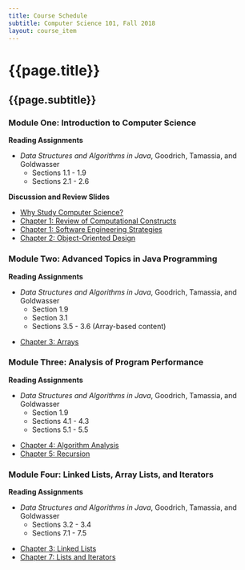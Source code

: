 ```yaml
---
title: Course Schedule
subtitle: Computer Science 101, Fall 2018
layout: course_item
---
```


# {{page.title}}
## {{page.subtitle}}

### Module One: Introduction to Computer Science

**Reading Assignments**

- <em>Data Structures and Algorithms in Java</em>, Goodrich, Tamassia, and Goldwasser
  - Sections 1.1 - 1.9
  - Sections 2.1 - 2.6

**Discussion and Review Slides**

<ul>

<li> <a target="_blank" rel="noopener" href ="{{site.baseurl}}teaching/cs101F2018/provide/slides/cs101_whystudycomputerscience.html">Why Study Computer Science?</a>

<li> <a target="_blank" rel="noopener" href ="{{site.baseurl}}teaching/cs101F2018/provide/slides/cs101_chapter1.html">Chapter 1: Review of Computational Constructs</a>

<li> <a target="_blank" rel="noopener" href ="{{site.baseurl}}teaching/cs101F2018/provide/slides/cs101_chapter1_sd.html">Chapter 1: Software Engineering Strategies</a>

<li> <a target="_blank" rel="noopener" href ="{{site.baseurl}}teaching/cs101F2018/provide/slides/cs101_chapter2.html">Chapter 2: Object-Oriented Design</a>

</ul>

### Module Two: Advanced Topics in Java Programming

**Reading Assignments**

- <em>Data Structures and Algorithms in Java</em>, Goodrich, Tamassia, and Goldwasser
    - Section 1.9
    - Section 3.1
    - Sections 3.5 - 3.6 (Array-based content)

<ul>

<li> <a target="_blank" rel="noopener" href ="{{site.baseurl}}teaching/cs101F2018/provide/slides/cs101_chapter3.html">Chapter 3: Arrays</a>

</ul>

### Module Three: Analysis of Program Performance

**Reading Assignments**

- <em>Data Structures and Algorithms in Java</em>, Goodrich, Tamassia, and Goldwasser
    - Section 1.9
    - Sections 4.1 - 4.3
    - Sections 5.1 - 5.5

<ul>

<li> <a target="_blank" rel="noopener" href ="{{site.baseurl}}teaching/cs101F2018/provide/slides/cs101_chapter4.html">Chapter 4: Algorithm Analysis</a>
<li> <a target="_blank" rel="noopener" href ="{{site.baseurl}}teaching/cs101F2018/provide/slides/cs101_chapter5.html">Chapter 5: Recursion</a>

</ul>

### Module Four: Linked Lists, Array Lists, and Iterators

**Reading Assignments**

- <em>Data Structures and Algorithms in Java</em>, Goodrich, Tamassia, and Goldwasser
    - Sections 3.2 - 3.4
    - Sections 7.1 - 7.5

<ul>

<li> <a target="_blank" rel="noopener" href ="{{site.baseurl}}teaching/cs101F2018/provide/slides/cs101_chapter3_ll.html">Chapter 3: Linked Lists</a>
<li> <a target="_blank" rel="noopener" href ="{{site.baseurl}}teaching/cs101F2018/provide/slides/cs101_chapter7.html">Chapter 7: Lists and Iterators</a>

</ul>
